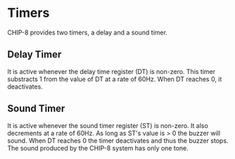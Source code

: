 Timers
========

CHIP-8 provides two timers, a delay and a sound timer.

Delay Timer
------------
It is active whenever the delay time register (DT) is non-zero. This timer substracts
1 from the value of DT at a rate of 60Hz. When DT reaches 0, it deactivates.

Sound Timer
------------
It is active whenever the sound timer register (ST) is non-zero. It also decrements at
a rate of 60Hz. As long as ST's value is > 0 the buzzer will sound. When DT reaches 0
the timer deactivates and thus the buzzer stops.
The sound produced by the CHIP-8 system has only one tone.
